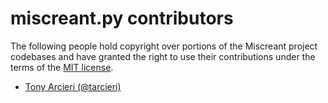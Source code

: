 # miscreant.py contributors

The following people hold copyright over portions of the Miscreant project codebases
and have granted the right to use their contributions under the terms of the
[MIT license](https://github.com/miscreant/miscreant.py/blob/develop/LICENSE.txt).

* [Tony Arcieri (@tarcieri)](https://github.com/tarcieri)
